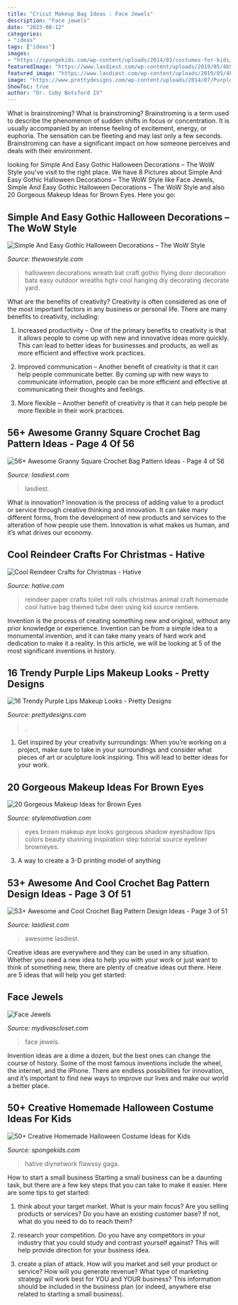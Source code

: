 ```yaml
---
title: "Cricut Makeup Bag Ideas : Face Jewels"
description: "Face jewels"
date: "2023-08-12"
categories:
- "ideas"
tags: ["ideas"]
images:
- "https://spongekids.com/wp-content/uploads/2014/03/costumes-for-kids/53-a-cup-of-hot-chocolate.jpg"
featuredImage: "https://www.lasdiest.com/wp-content/uploads/2019/05/4b5b142241d814d50e526409fe32c6ba-e1557442798515-535x1024.jpg"
featured_image: "https://www.lasdiest.com/wp-content/uploads/2019/05/4b5b142241d814d50e526409fe32c6ba-e1557442798515-535x1024.jpg"
image: "https://www.prettydesigns.com/wp-content/uploads/2014/07/Purple-Eyes-and-Lips.jpg"
ShowToc: true
author: "Dr. Coby Botsford IV"
---
```



What is brainstroming?
What is brainstroming? Brainstroming is a term used to describe the phenomenon of sudden shifts in focus or concentration. It is usually accompanied by an intense feeling of excitement, energy, or euphoria. The sensation can be fleeting and may last only a few seconds. Brainstroming can have a significant impact on how someone perceives and deals with their environment.

	

		
looking for Simple And Easy Gothic Halloween Decorations – The WoW Style you've visit to the right place. We have 8 Pictures about Simple And Easy Gothic Halloween Decorations – The WoW Style like Face Jewels, Simple And Easy Gothic Halloween Decorations – The WoW Style and also 20 Gorgeous Makeup Ideas for Brown Eyes. Here you go:
		
    
## Simple And Easy Gothic Halloween Decorations – The WoW Style

<img loading=lazy src="http://thewowstyle.com/wp-content/uploads/2016/06/Make-Ghostly-Gothic-Halloween-Decorations.jpeg" onerror="this.onerror=null;this.src='https://tse4.mm.bing.net/th?id=OIP.c2x0Jh2I-7Rj3WnNVddfJAHaJ4&amp;pid=15.1';" alt="Simple And Easy Gothic Halloween Decorations – The WoW Style">

_Source: thewowstyle.com_

>halloween decorations wreath bat craft gothic flying door decoration bats easy outdoor wreaths hgtv cool hanging diy decorating decorate yard. 

	

What are the benefits of creativity?
Creativity is often considered as one of the most important factors in any business or personal life. There are many benefits to creativity, including: 
1. Increased productivity – One of the primary benefits to creativity is that it allows people to come up with new and innovative ideas more quickly. This can lead to better ideas for businesses and products, as well as more efficient and effective work practices.

2. Improved communication – Another benefit of creativity is that it can help people communicate better. By coming up with new ways to communicate information, people can be more efficient and effective at communicating their thoughts and feelings.

3. More flexible – Another benefit of creativity is that it can help people be more flexible in their work practices.

    
## 56+ Awesome Granny Square Crochet Bag Pattern Ideas - Page 4 Of 56

<img loading=lazy src="https://www.lasdiest.com/wp-content/uploads/2019/05/2b5ca938a62c765fd6415de36550a5f3-e1557534117811.jpg" onerror="this.onerror=null;this.src='https://tse1.mm.bing.net/th?id=OIP.zc0eE3YibZnDS1PNR_w_8gHaOQ&amp;pid=15.1';" alt="56+ Awesome Granny Square Crochet Bag Pattern Ideas - Page 4 of 56">

_Source: lasdiest.com_

>lasdiest. 

	

What is innovation?
Innovation is the process of adding value to a product or service through creative thinking and innovation. It can take many different forms, from the development of new products and services to the alteration of how people use them. Innovation is what makes us human, and it’s what drives our economy.

    
## Cool Reindeer Crafts For Christmas - Hative

<img loading=lazy src="https://hative.com/wp-content/uploads/2014/12/reindeer-crafts/13-reindeer-crafts.jpg" onerror="this.onerror=null;this.src='https://tse4.mm.bing.net/th?id=OIP.1ywGyFKsWYmoPNrbBkCHhwHaE9&amp;pid=15.1';" alt="Cool Reindeer Crafts for Christmas - Hative">

_Source: hative.com_

>reindeer paper crafts toilet roll rolls christmas animal craft homemade cool hative bag themed tube deer using kid source rentiere. 

	

Invention is the process of creating something new and original, without any prior knowledge or experience. Invention can be from a simple idea to a monumental invention, and it can take many years of hard work and dedication to make it a reality. In this article, we will be looking at 5 of the most significant inventions in history.

    
## 16 Trendy Purple Lips Makeup Looks - Pretty Designs

<img loading=lazy src="https://www.prettydesigns.com/wp-content/uploads/2014/07/Purple-Eyes-and-Lips.jpg" onerror="this.onerror=null;this.src='https://tse1.mm.bing.net/th?id=OIP.D1WXRQVy1O8TYAvky3WqZAHaHa&amp;pid=15.1';" alt="16 Trendy Purple Lips Makeup Looks - Pretty Designs">

_Source: prettydesigns.com_

>. 

	

1. Get inspired by your creativity surroundings: When you’re working on a project, make sure to take in your surroundings and consider what pieces of art or sculpture look inspiring. This will lead to better ideas for your work.

    
## 20 Gorgeous Makeup Ideas For Brown Eyes

<img loading=lazy src="https://www.stylemotivation.com/wp-content/uploads/2013/06/gorgeous-makeup-19.jpg" onerror="this.onerror=null;this.src='https://tse4.mm.bing.net/th?id=OIP.9Mtau4yWSUmkS-Vwz7h0rwHaE4&amp;pid=15.1';" alt="20 Gorgeous Makeup Ideas for Brown Eyes">

_Source: stylemotivation.com_

>eyes brown makeup eye looks gorgeous shadow eyeshadow tips colors beauty stunning inspiration step tutorial source eyeliner browneyes. 

	

3. A way to create a 3-D printing model of anything 

    
## 53+ Awesome And Cool Crochet Bag Pattern Design Ideas - Page 3 Of 51

<img loading=lazy src="https://www.lasdiest.com/wp-content/uploads/2019/05/4b5b142241d814d50e526409fe32c6ba-e1557442798515-535x1024.jpg" onerror="this.onerror=null;this.src='https://tse2.mm.bing.net/th?id=OIP.XOii3m0YPK0G8RfDI2yE4QHaOL&amp;pid=15.1';" alt="53+ Awesome and Cool Crochet Bag Pattern Design Ideas - Page 3 of 51">

_Source: lasdiest.com_

>awesome lasdiest. 

	

Creative ideas are everywhere and they can be used in any situation. Whether you need a new idea to help you with your work or just want to think of something new, there are plenty of creative ideas out there. Here are 5 ideas that will help you get started: 

    
## Face Jewels

<img loading=lazy src="https://sep.yimg.com/ay/mydivascloset/face-jewels-5.jpg" onerror="this.onerror=null;this.src='https://tse4.mm.bing.net/th?id=OIP.tdrKkhF3P1zQK9nDHj8_eQHaHx&amp;pid=15.1';" alt="Face Jewels">

_Source: mydivascloset.com_

>face jewels. 

	

Invention ideas are a dime a dozen, but the best ones can change the course of history. Some of the most famous inventions include the wheel, the internet, and the iPhone. There are endless possibilities for innovation, and it’s important to find new ways to improve our lives and make our world a better place.

    
## 50+ Creative Homemade Halloween Costume Ideas For Kids

<img loading=lazy src="https://spongekids.com/wp-content/uploads/2014/03/costumes-for-kids/53-a-cup-of-hot-chocolate.jpg" onerror="this.onerror=null;this.src='https://tse1.mm.bing.net/th?id=OIP.PLExQNMNqvLdXVBQNu-8ZQHaJ4&amp;pid=15.1';" alt="50+ Creative Homemade Halloween Costume Ideas for Kids">

_Source: spongekids.com_

>hative diynetwork flawssy gaga. 

	

How to start a small business
Starting a small business can be a daunting task, but there are a few key steps that you can take to make it easier. Here are some tips to get started:
1. think about your target market. What is your main focus? Are you selling products or services? Do you have an existing customer base? If not, what do you need to do to reach them?

2. research your competition. Do you have any competitors in your industry that you could study and contrast yourself against? This will help provide direction for your business idea.

3. create a plan of attack. How will you market and sell your product or service? How will you generate revenue? What type of marketing strategy will work best for YOU and YOUR business? This information should be included in the business plan (or indeed, anywhere else related to starting a small business).

